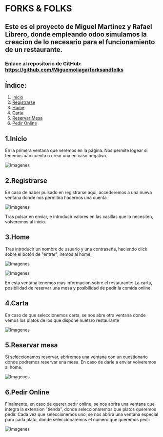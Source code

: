 # FORKS & FOLKS
## Este es el proyecto de Miguel Martinez y Rafael Librero, donde empleando odoo simulamos la creacion de lo necesario para el funcionamiento de un restaurante.

### Enlace al repositorio de GitHub: https://github.com/Miguemoliaga/forksandfolks

## **Índice:**

1. [Inicio](#inicio)
2. [Registrarse](#register)
3. [Home](#home)
4. [Carta](#carta)
5. [Reservar Mesa](#reservar)
6. [Pedir Online](#prodel)


## 1.Inicio<a name="inicio"></a> 

En la primera ventana que veremos en la página. Nos permite logear si tenemos uan cuenta o crear una en caso negativo.

![Imagenes](https://github.com/Miguemoliaga/forksandfolks/blob/master/img/Login.png)


## 2.Registrarse <a name="register"></a>
En caso de haber pulsado en registrarse aqui, accederemos a una nueva ventana donde nos permitira hacernos una cuenta.

![Imagenes](https://github.com/Miguemoliaga/forksandfolks/blob/master/img/Register.png)


Tras pulsar en enviar, e introducir valores en las casillas que lo necesiten, volveremos al inicio.

## 3.Home<a name="home"></a>
Tras introducir un nombre de usuario y una contraseña, haciendo click sobre el botón de "entrar", iremos al home.

![Imagenes](https://github.com/Miguemoliaga/forksandfolks/blob/master/img/Home1.png)

![Imagenes](https://github.com/Miguemoliaga/forksandfolks/blob/master/img/Home2.png)

En esta ventana tenemos mas informacion sobre el restaurante:
La carta, posibilidad de reservar una mesa y posibilidad de pedir la comida online.


## 4.Carta<a name="carta"></a>

En caso de que seleccionemos carta, se nos abre otra ventana donde vemos los platos de los que dispone nuetsro restaurante

![Imagenes](https://github.com/Miguemoliaga/forksandfolks/blob/master/img/Carta.png)

## 5.Reservar mesa <a name="reservar"></a>

Si seleccionamos reservar, abriremos una ventana con un cuestionario donde podremos reservar una mesa.
En caso de darle a enviar volveremos al home.

![Imagenes](https://github.com/Miguemoliaga/forksandfolks/blob/master/img/Reserva.png)

## 6.Pedir Online <a name="prodel"></a>

Finalmente, en caso de querer pedir online, se nos abrira una ventana que integra la extension "tienda", donde seleccionaremos que platos queremos pedir. Cada vez que seleccionemos uno, se nos abrira una ventana especial para cada plato, donde seleccionaremos el numero que queremos pedir

![Imagenes](https://github.com/Miguemoliaga/forksandfolks/blob/master/img/Tienda.png)

